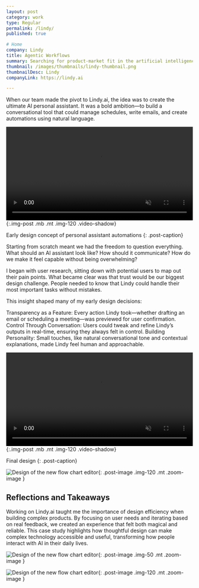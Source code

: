 ```yaml
---
layout: post
category: work
type: Regular
permalink: /lindy/
published: true

# Home
company: Lindy
title: Agentic Workflows
summary: Searching for product-market fit in the artificial intelligence space.
thumbnail: /images/thumbnails/lindy-thumbnail.png
thumbnailDesc: Lindy
companyLink: https://lindy.ai

---
```


When our team made the pivot to Lindy.ai, the idea was to create the ultimate AI personal assistant. It was a bold ambition—to build a conversational tool that could manage schedules, write emails, and create automations using natural language.

<video autoplay muted playsinline loop width="100%">
  <source src="{{site.url}}/assets/img/lindy/workflows.mp4" type="video/mp4">
  <source src="{{site.url}}/assets/img/lindy/workflows.webm" type="video/webm">
  <p>Your browser doesn't support HTML5 video. Here is
     a <a href="{{site.url}}/assets/img/lindy/workflows.mp4">link to the video</a> instead.</p>
</video>{:.img-post .mb .mt .img-120 .video-shadow}

Early design concept of personal assistant automations
{: .post-caption}

Starting from scratch meant we had the freedom to question everything. What should an AI assistant look like? How should it communicate? How do we make it feel capable without being overwhelming?

I began with user research, sitting down with potential users to map out their pain points. What became clear was that trust would be our biggest design challenge. People needed to know that Lindy could handle their most important tasks without mistakes.

This insight shaped many of my early design decisions:

Transparency as a Feature: Every action Lindy took—whether drafting an email or scheduling a meeting—was previewed for user confirmation.
Control Through Conversation: Users could tweak and refine Lindy’s outputs in real-time, ensuring they always felt in control.
Building Personality: Small touches, like natural conversational tone and contextual explanations, made Lindy feel human and approachable.

<video autoplay muted playsinline loop width="100%">
  <source src="{{site.url}}/assets/img/lindy/navigation.mp4" type="video/mp4">
  <source src="{{site.url}}/assets/img/lindy/navigation.webm" type="video/webm">
  <p>Your browser doesn't support HTML5 video. Here is
     a <a href="{{site.url}}/assets/img/lindy/navigation.mp4">link to the video</a> instead.</p>
</video>{:.img-post .mb .mt .img-120 .video-shadow}

Final design
{: .post-caption}

![Design of the new flow chart editor]({{site.url}}/assets/img/lindy/guardrails.png){: .post-image .img-120 .mt .zoom-image }

## Reflections and Takeaways

Working on Lindy.ai taught me the importance of design efficiency when building complex products. By focusing on user needs and iterating based on real feedback, we created an experience that felt both magical and reliable. This case study highlights how thoughtful design can make complex technology accessible and useful, transforming how people interact with AI in their daily lives.

![Design of the new flow chart editor]({{site.url}}/assets/img/lindy/flow-editor.png){: .post-image .img-50 .mt .zoom-image }

![Design of the new flow chart editor]({{site.url}}/assets/img/lindy/navigation.png){: .post-image .img-120 .mt .zoom-image }
